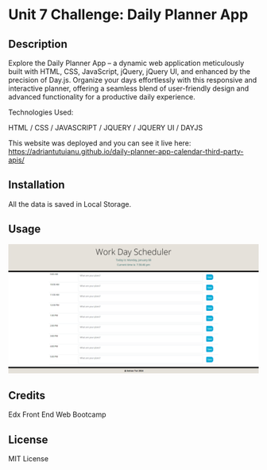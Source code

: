 # Unit 7 Challenge: Daily Planner App

## Description

Explore the Daily Planner App – a dynamic web application meticulously built with HTML, CSS, JavaScript, jQuery, jQuery UI, and enhanced by the precision of Day.js. Organize your days effortlessly with this responsive and interactive planner, offering a seamless blend of user-friendly design and advanced functionality for a productive daily experience.

Technologies Used:

HTML /
CSS /
JAVASCRIPT /
JQUERY /
JQUERY UI /
DAYJS

This website was deployed and you can see it live here: https://adriantutuianu.github.io/daily-planner-app-calendar-third-party-apis/

## Installation

All the data is saved in Local Storage.

## Usage

![Portfolio](./images/preview%20challenge%20week%207.png)

## Credits

Edx Front End Web Bootcamp

## License

MIT License
